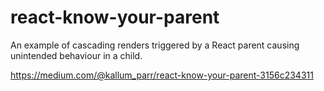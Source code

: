 # react-know-your-parent
An example of cascading renders triggered by a React parent causing unintended behaviour in a child.

https://medium.com/@kallum_parr/react-know-your-parent-3156c234311
